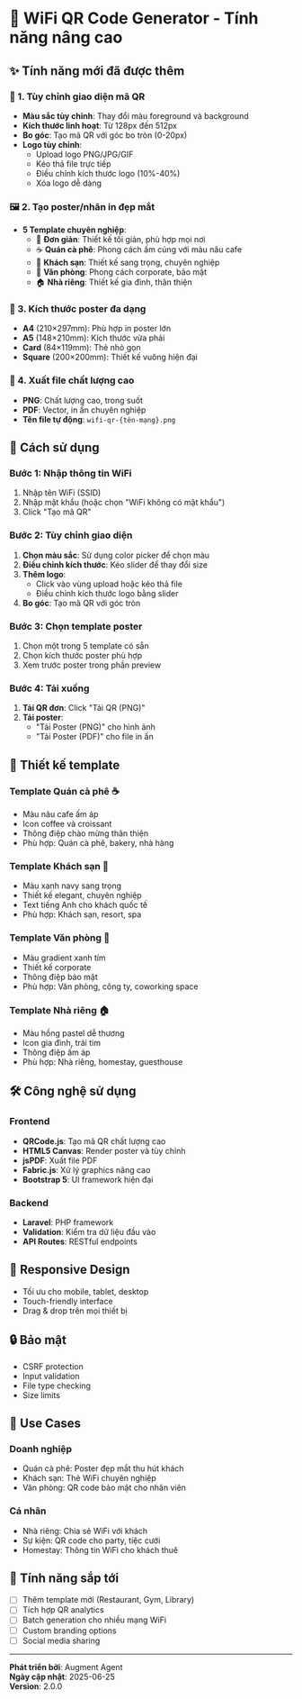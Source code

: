 # 🎯 WiFi QR Code Generator - Tính năng nâng cao

## ✨ Tính năng mới đã được thêm

### 🎨 1. Tùy chỉnh giao diện mã QR
- **Màu sắc tùy chỉnh**: Thay đổi màu foreground và background
- **Kích thước linh hoạt**: Từ 128px đến 512px
- **Bo góc**: Tạo mã QR với góc bo tròn (0-20px)
- **Logo tùy chỉnh**: 
  - Upload logo PNG/JPG/GIF
  - Kéo thả file trực tiếp
  - Điều chỉnh kích thước logo (10%-40%)
  - Xóa logo dễ dàng

### 🖼️ 2. Tạo poster/nhãn in đẹp mắt
- **5 Template chuyên nghiệp**:
  - 📱 **Đơn giản**: Thiết kế tối giản, phù hợp mọi nơi
  - ☕ **Quán cà phê**: Phong cách ấm cúng với màu nâu cafe
  - 🏨 **Khách sạn**: Thiết kế sang trọng, chuyên nghiệp
  - 🏢 **Văn phòng**: Phong cách corporate, bảo mật
  - 🏠 **Nhà riêng**: Thiết kế gia đình, thân thiện

### 📏 3. Kích thước poster đa dạng
- **A4** (210×297mm): Phù hợp in poster lớn
- **A5** (148×210mm): Kích thước vừa phải
- **Card** (84×119mm): Thẻ nhỏ gọn
- **Square** (200×200mm): Thiết kế vuông hiện đại

### 💾 4. Xuất file chất lượng cao
- **PNG**: Chất lượng cao, trong suốt
- **PDF**: Vector, in ấn chuyên nghiệp
- **Tên file tự động**: `wifi-qr-{tên-mạng}.png`

## 🚀 Cách sử dụng

### Bước 1: Nhập thông tin WiFi
1. Nhập tên WiFi (SSID)
2. Nhập mật khẩu (hoặc chọn "WiFi không có mật khẩu")
3. Click "Tạo mã QR"

### Bước 2: Tùy chỉnh giao diện
1. **Chọn màu sắc**: Sử dụng color picker để chọn màu
2. **Điều chỉnh kích thước**: Kéo slider để thay đổi size
3. **Thêm logo**: 
   - Click vào vùng upload hoặc kéo thả file
   - Điều chỉnh kích thước logo bằng slider
4. **Bo góc**: Tạo mã QR với góc tròn

### Bước 3: Chọn template poster
1. Chọn một trong 5 template có sẵn
2. Chọn kích thước poster phù hợp
3. Xem trước poster trong phần preview

### Bước 4: Tải xuống
1. **Tải QR đơn**: Click "Tải QR (PNG)"
2. **Tải poster**: 
   - "Tải Poster (PNG)" cho hình ảnh
   - "Tải Poster (PDF)" cho file in ấn

## 🎨 Thiết kế template

### Template Quán cà phê ☕
- Màu nâu cafe ấm áp
- Icon coffee và croissant
- Thông điệp chào mừng thân thiện
- Phù hợp: Quán cà phê, bakery, nhà hàng

### Template Khách sạn 🏨
- Màu xanh navy sang trọng
- Thiết kế elegant, chuyên nghiệp
- Text tiếng Anh cho khách quốc tế
- Phù hợp: Khách sạn, resort, spa

### Template Văn phòng 🏢
- Màu gradient xanh tím
- Thiết kế corporate
- Thông điệp bảo mật
- Phù hợp: Văn phòng, công ty, coworking space

### Template Nhà riêng 🏠
- Màu hồng pastel dễ thương
- Icon gia đình, trái tim
- Thông điệp ấm áp
- Phù hợp: Nhà riêng, homestay, guesthouse

## 🛠️ Công nghệ sử dụng

### Frontend
- **QRCode.js**: Tạo mã QR chất lượng cao
- **HTML5 Canvas**: Render poster và tùy chỉnh
- **jsPDF**: Xuất file PDF
- **Fabric.js**: Xử lý graphics nâng cao
- **Bootstrap 5**: UI framework hiện đại

### Backend
- **Laravel**: PHP framework
- **Validation**: Kiểm tra dữ liệu đầu vào
- **API Routes**: RESTful endpoints

## 📱 Responsive Design
- Tối ưu cho mobile, tablet, desktop
- Touch-friendly interface
- Drag & drop trên mọi thiết bị

## 🔒 Bảo mật
- CSRF protection
- Input validation
- File type checking
- Size limits

## 🎯 Use Cases

### Doanh nghiệp
- Quán cà phê: Poster đẹp mắt thu hút khách
- Khách sạn: Thẻ WiFi chuyên nghiệp
- Văn phòng: QR code bảo mật cho nhân viên

### Cá nhân
- Nhà riêng: Chia sẻ WiFi với khách
- Sự kiện: QR code cho party, tiệc cưới
- Homestay: Thông tin WiFi cho khách thuê

## 🚀 Tính năng sắp tới
- [ ] Thêm template mới (Restaurant, Gym, Library)
- [ ] Tích hợp QR analytics
- [ ] Batch generation cho nhiều mạng WiFi
- [ ] Custom branding options
- [ ] Social media sharing

---

**Phát triển bởi**: Augment Agent  
**Ngày cập nhật**: 2025-06-25  
**Version**: 2.0.0
